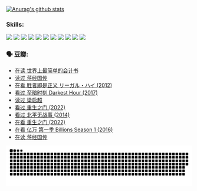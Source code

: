 
[![Anurag's github stats](https://github-readme-stats.vercel.app/api?username=w940853815)](https://github.com/anuraghazra/github-readme-stats)

### Skills:

<code><img height="32" src="https://cdn.jsdelivr.net/npm/simple-icons@v5/icons/python.svg"></code>
<code><img height="32" src="https://cdn.jsdelivr.net/npm/simple-icons@v5/icons/javascript.svg"></code>
<code><img height="32" src="https://cdn.jsdelivr.net/npm/simple-icons@v5/icons/django.svg"></code>
<code><img height="32" src="https://cdn.jsdelivr.net/npm/simple-icons@v5/icons/flask.svg"></code>
<code><img height="32" src="https://cdn.jsdelivr.net/npm/simple-icons@v5/icons/vuetify.svg"></code>
<code><img height="32" src="https://cdn.jsdelivr.net/npm/simple-icons@v5/icons/git.svg"></code>
<code><img height="32" src="https://cdn.jsdelivr.net/npm/simple-icons@v5/icons/docker.svg"></code>
<code><img height="32" src="https://cdn.jsdelivr.net/npm/simple-icons@v5/icons/postgresql.svg"></code>
<code><img height="32" src="https://cdn.jsdelivr.net/npm/simple-icons@v5/icons/elasticsearch.svg"></code>
<code><img height="32" src="https://cdn.jsdelivr.net/npm/simple-icons@v5/icons/macos.svg"></code>
<code><img height="32" src="https://cdn.jsdelivr.net/npm/simple-icons@v5/icons/linux.svg"></code>

### 🗣 豆瓣:

<!-- DOUBAN-ACTIVITIES:START -->
- [在读 世界上最简单的会计书](https://www.douban.com/people/136069238/status/3893772291/?_i=54755605)
- [读过 蒋经国传](https://www.douban.com/people/136069238/status/3893769582/?_i=54755605)
- [在看 胜者即是正义 リーガル・ハイ‎ (2012)](https://www.douban.com/people/136069238/status/3893552292/?_i=54755605)
- [看过 至暗时刻 Darkest Hour‎ (2017)](https://www.douban.com/people/136069238/status/3891150447/?_i=54755605)
- [读过 梁启超](https://www.douban.com/people/136069238/status/3890762532/?_i=54755605)
- [看过 重生之门‎ (2022)](https://www.douban.com/people/136069238/status/3890599462/?_i=54755605)
- [看过 北平无战事‎ (2014)](https://www.douban.com/people/136069238/status/3889810506/?_i=54755605)
- [在看 重生之门‎ (2022)](https://www.douban.com/people/136069238/status/3882598762/?_i=54755605)
- [在看 亿万 第一季 Billions Season 1‎ (2016)](https://www.douban.com/people/136069238/status/3878098700/?_i=54755605)
- [在读 蒋经国传](https://www.douban.com/people/136069238/status/3877458956/?_i=54755605)
<!-- DOUBAN-ACTIVITIES:END -->


![Snake animation](https://raw.githubusercontent.com/w940853815/w940853815/output/github-contribution-grid-snake.svg)

<!--
**w940853815/w940853815** is a ✨ _special_ ✨ repository because its `README.md` (this file) appears on your GitHub profile.

Here are some ideas to get you started:

- 🔭 I’m currently working on ...
- 🌱 I’m currently learning ...
- 👯 I’m looking to collaborate on ...
- 🤔 I’m looking for help with ...
- 💬 Ask me about ...
- 📫 How to reach me: ...
- 😄 Pronouns: ...
- ⚡ Fun fact: ...
-->
